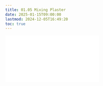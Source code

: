 ```yaml
---
title: 01.05 Mixing Plaster
date: 2025-01-15T09:00:00
lastmod: 2024-12-05T16:49:20
toc: true
---
```


![Link to included file content](../../../../making/how-to-mix-plaster.md)
